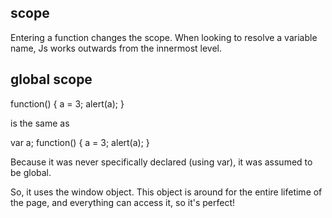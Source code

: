 ## scope

Entering a function changes the scope. When looking to resolve a variable name, Js works outwards from the innermost level. 

## global scope

function() {
    a = 3;
    alert(a);
}

is the same as

var a;
function() {
    a = 3;
    alert(a);
}

Because it was never specifically declared (using var),  it was assumed to be global. 

So, it uses the window object. This object is around for the entire lifetime of the page, and everything can access it, so it's perfect!